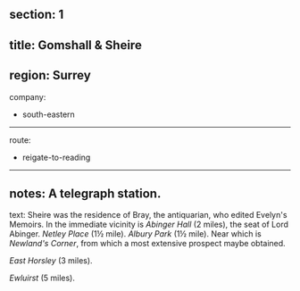 section: 1
----
title: Gomshall & Sheire
----
region: Surrey
----
company:
- south-eastern
----
route:
- reigate-to-reading
----
notes: A telegraph station.
----
text: Sheire was the residence of Bray, the antiquarian, who edited Evelyn's Memoirs. In the immediate vicinity is *Abinger Hall* (2 miles), the seat of Lord Abinger. *Netley Place* (1½ mile). *Albury Park* (1½ mile). Near which is *Newland's Corner*, from which a most extensive prospect maybe obtained.

*East Horsley* (3 miles).

*Ewluirst* (5 miles).
